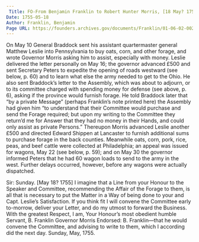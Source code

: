 ```yaml
---
 Title: FO-From Benjamin Franklin to Robert Hunter Morris, [18 May? 1755]
Date: 1755-05-18
Author: Franklin, Benjamin
Page URL: https://founders.archives.gov/documents/Franklin/01-06-02-0020
---
```


On May 10 General Braddock sent his assistant quartermaster general Matthew Leslie into Pennsylvania to buy oats, corn, and other forage, and wrote Governor Morris asking him to assist, especially with money. Leslie delivered the letter personally on May 16; the governor advanced £500 and sent Secretary Peters to expedite the opening of roads westward (see below, p. 60) and to learn what else the army needed to get to the Ohio. He also sent Braddock’s letter to the Assembly, which was about to adjourn, or to its committee charged with spending money for defense (see above, p. 6), asking if the province would furnish forage. He told Braddock later that “by a private Message” (perhaps Franklin’s note printed here) the Assembly had given him “to understand that their Committee would purchase and send the Forage required; but upon my writing to the Committee they return’d me for Answer that they had no money in their Hands, and could only assist as private Persons.” Thereupon Morris advanced Leslie another £500 and directed Edward Shippen at Lancaster to furnish additional sums to purchase forage in the back counties. Meanwhile oats, corn, pork, rice, peas, and beef cattle were collected at Philadelphia; an appeal was issued for wagons, May 22 (see below, p. 59); and on May 30 the governor informed Peters that he had 60 wagon loads to send to the army in the west. Further delays occurred, however, before any wagons were actually dispatched.
 
Sir:
Sunday. [May 18? 1755]
I imagine that a Line from your Honour to the Speaker and Committee, recommending the Affair of the Forage to them, is all that is necessary to put the Matter in a Way of being done to your and Capt. Leslie’s Satisfaction. If you think fit I will convene the Committee early to-morrow, deliver your Letter, and do my utmost to forward the Business. With the greatest Respect, I am, Your Honour’s most obedient humble Servant,
B. Franklin
Governor Morris
 Endorsed: B. Franklin—that he would convene the Committee, and advising to write to them, which I according did the next day. Sunday, May, 1755.


